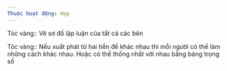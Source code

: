 ```yaml
---
Thuộc hoạt động: Họp
---
```


Tóc vàng:: Vẽ sơ đồ lập luận của tất cả các bên

Tóc vàng:: Nếu xuất phát từ hai tiền đề khác nhau thì mỗi người có thể làm những cách khác nhau. Hoặc có thể thống nhất với nhau bằng bảng trọng số